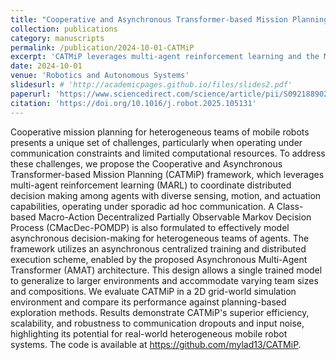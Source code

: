 ```yaml
---
title: "Cooperative and Asynchronous Transformer-based Mission Planning for Heterogeneous Teams of Mobile Robots"
collection: publications
category: manuscripts
permalink: /publication/2024-10-01-CATMiP
excerpt: 'CATMiP leverages multi-agent reinforcement learning and the Multi-Agent Transformer architecture to coordinate heterogeneous mobile robots in asynchronous, communication-constrained environments.'
date: 2024-10-01
venue: 'Robotics and Autonomous Systems'
slidesurl: # 'http://academicpages.github.io/files/slides2.pdf'
paperurl: 'https://www.sciencedirect.com/science/article/pii/S0921889025002283'
citation: 'https://doi.org/10.1016/j.robot.2025.105131'
---
```


Cooperative mission planning for heterogeneous teams of mobile robots presents a unique set of challenges, particularly when operating under communication constraints and limited computational resources. To address these challenges, we propose the Cooperative and Asynchronous Transformer-based Mission Planning (CATMiP) framework, which leverages multi-agent reinforcement learning (MARL) to coordinate distributed decision making among agents with diverse sensing, motion, and actuation capabilities, operating under sporadic ad hoc communication. A Class-based Macro-Action Decentralized Partially Observable Markov Decision Process (CMacDec-POMDP) is also formulated to effectively model asynchronous decision-making for heterogeneous teams of agents. The framework utilizes an asynchronous centralized training and distributed execution scheme, enabled by the proposed Asynchronous Multi-Agent Transformer (AMAT) architecture. This design allows a single trained model to generalize to larger environments and accommodate varying team sizes and compositions. We evaluate CATMiP in a 2D grid-world simulation environment and compare its performance against planning-based exploration methods. Results demonstrate CATMiP's superior efficiency, scalability, and robustness to communication dropouts and input noise, highlighting its potential for real-world heterogeneous mobile robot systems. The code is available at https://github.com/mylad13/CATMiP.

